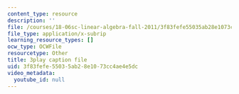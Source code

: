 ```yaml
---
content_type: resource
description: ''
file: /courses/18-06sc-linear-algebra-fall-2011/3f83fefe55035ab28e1073cc4ae4e5dc_osh80YCg_GM.vtt
file_type: application/x-subrip
learning_resource_types: []
ocw_type: OCWFile
resourcetype: Other
title: 3play caption file
uid: 3f83fefe-5503-5ab2-8e10-73cc4ae4e5dc
video_metadata:
  youtube_id: null
---
```

